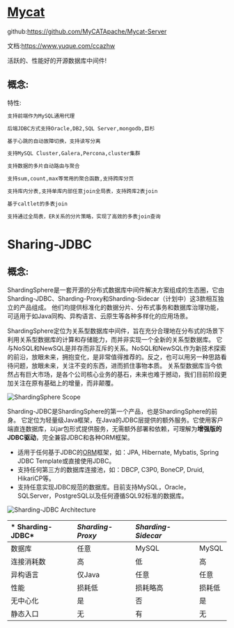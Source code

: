 # [Mycat](http://www.mycat.org.cn/)

github:https://github.com/MyCATApache/Mycat-Server

文档:https://www.yuque.com/ccazhw

活跃的、性能好的开源数据库中间件!

## 概念:

特性:

```txt
支持前端作为MySQL通用代理

后端JDBC方式支持Oracle,DB2,SQL Server,mongodb,巨杉

基于心跳的自动故障切换，支持读写分离

支持MySQL Cluster,Galera,Percona,cluster集群

支持数据的多片自动路由与聚合

支持sum,count,max等常用的聚合函数,支持跨库分页

支持库内分表,支持单库内部任意join全局表，支持跨库2表join

基于caltlet的多表join

支持通过全局表，ER关系的分片策略，实现了高效的多表join查询
```

# Sharing-JDBC

## 概念:

ShardingSphere是一套开源的分布式数据库中间件解决方案组成的生态圈，它由Sharding-JDBC、Sharding-Proxy和Sharding-Sidecar（计划中）这3款相互独立的产品组成。 他们均提供标准化的数据分片、分布式事务和数据库治理功能，可适用于如Java同构、异构语言、云原生等各种多样化的应用场景。

ShardingSphere定位为关系型数据库中间件，旨在充分合理地在分布式的场景下利用关系型数据库的计算和存储能力，而并非实现一个全新的关系型数据库。 它与NoSQL和NewSQL是并存而非互斥的关系。NoSQL和NewSQL作为新技术探索的前沿，放眼未来，拥抱变化，是非常值得推荐的。反之，也可以用另一种思路看待问题，放眼未来，关注不变的东西，进而抓住事物本质。 关系型数据库当今依然占有巨大市场，是各个公司核心业务的基石，未来也难于撼动，我们目前阶段更加关注在原有基础上的增量，而非颠覆。

![ShardingSphere Scope](https://shardingsphere.apache.org/document/legacy/4.x/document/img/shardingsphere-scope_cn.png)

Sharding-JDBC是ShardingSphere的第一个产品，也是ShardingSphere的前身。 它定位为轻量级Java框架，在Java的JDBC层提供的额外服务。它使用客户端直连数据库，以jar包形式提供服务，无需额外部署和依赖，可理解为**增强版的JDBC驱动**，完全兼容JDBC和各种ORM框架。

- 适用于任何基于JDBC的[ORM](ORM框架.md)框架，如：JPA, Hibernate, Mybatis, Spring JDBC Template或直接使用JDBC。
- 支持任何第三方的数据库连接池，如：DBCP, C3P0, BoneCP, Druid, HikariCP等。
- 支持任意实现JDBC规范的数据库。目前支持MySQL，Oracle，SQLServer，PostgreSQL以及任何遵循SQL92标准的数据库。

![Sharding-JDBC Architecture](https://shardingsphere.apache.org/document/legacy/4.x/document/img/sharding-jdbc-brief.png)

| * Sharding-JDBC* | *Sharding-Proxy* | *Sharding-Sidecar* |        |
| :--------------- | :--------------- | :----------------- | ------ |
| 数据库           | 任意             | MySQL              | MySQL  |
| 连接消耗数       | 高               | 低                 | 高     |
| 异构语言         | 仅Java           | 任意               | 任意   |
| 性能             | 损耗低           | 损耗略高           | 损耗低 |
| 无中心化         | 是               | 否                 | 是     |
| 静态入口         | 无               | 有                 | 无     |

